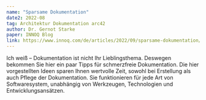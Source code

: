 ```yaml
---
name: "Sparsame Dokumentation"
date2: 2022-08
tag: Architektur Dokumentation arc42
author: Dr. Gernot Starke
paper: INNOQ Blog
link: https://www.innoq.com/de/articles/2022/09/sparsame-dokumentation/
---
```

Ich weiß – Dokumentation ist nicht Ihr Lieblingsthema. 
Deswegen bekommen Sie hier ein paar Tipps für schmerzfreie Dokumentation. 
Die hier vorgestellten Ideen sparen Ihnen wertvolle Zeit, sowohl bei Erstellung als auch Pflege der Dokumentation. 
Sie funktionieren für jede Art von Softwaresystem, unabhängig von Werkzeugen, Technologien und Entwicklungsansätzen.
